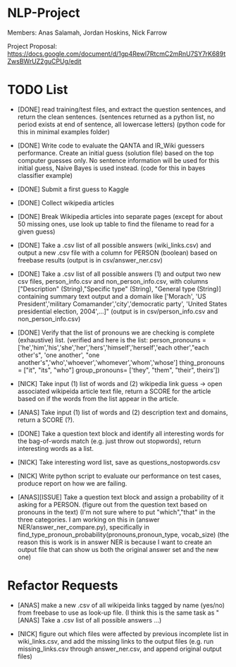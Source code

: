 NLP-Project
===========
Members: Anas Salamah, Jordan Hoskins, Nick Farrow

Project Proposal: https://docs.google.com/document/d/1gp4Rewl7RtcmC2mRnU7SY7rK689tZwsBWrUZ2guCPUg/edit

TODO List
===========

* [DONE] read training/test files, and extract the question sentences, and return the clean sentences.
(sentences returned as a python list, no period exists at end of sentence, all lowercase letters)
(python code for this in minimal examples folder)

* [DONE] Write code to evaluate the QANTA and IR_Wiki guessers performance.
Create an initial guess (solution file) based on the top computer guesses only.
No sentence information will be used for this initial guess, Naive Bayes is used instead.
(code for this in bayes classifier example)

* [DONE] Submit a first guess to Kaggle

* [DONE] Collect wikipedia articles

* [DONE] Break Wikipedia articles into separate pages (except for about 50 missing ones, use look up table to find the filename to read for a given guess)

* [DONE] Take a .csv list of all possible answers (wiki_links.csv) and output a new .csv file with a column for PERSON (boolean) based on freebase results
(output is in csv/answer_ner.csv)

* [DONE] Take a .csv list of all possible answers (1) and output two new csv files, person_info.csv and non_person_info.csv, with columns ["Description" (String),"Specific type" (String), "General type (String)] containing summary text output and a domain like ['Morach', 'US President','military Comamander','city','democratic party', 'United States presidential election, 2004',...]"
(output is in csv/person_info.csv and non_person_info.csv)

* [DONE] Verify that the list of pronouns we are checking is complete (exhaustive) list.
(verified and here is the list:
person_pronouns = ['he','him','his','she','her','hers','himself','herself','each other',"each other's", 'one another', "one another's",'who','whoever','whomever','whom','whose'] 
thing_pronouns = ["it", "its", "who"]
group_pronouns= ['they", "them", "their", theirs'])

* [NICK] Take input (1) list of words and (2) wikipedia link guess -> open associated wikipeida article text file, return a SCORE for the article based on if the words from the list appear in the article.

* [ANAS] Take input (1) list of words and (2) description text and domains, return a SCORE (?).

* [DONE] Take a question text block and identify all interesting words for the bag-of-words match (e.g. just throw out stopwords), return interesting words as a list.

* [NICK] Take interesting word list, save as questions_nostopwords.csv

* [NICK] Write python script to evaluate our performance on test cases, produce report on how we are failing.

* [ANAS][ISSUE] Take a question text block and assign a probability of it asking for a PERSON. (figure out from the question text based on pronouns in the text)
(I'm not sure where to put "which","that" in the three categories. I am working on this in (answer NER/answer_ner_compare.py), specifically in find_type_pronoun_probability(pronouns,pronoun_type, vocab_size)
(the reason this is work is in answer NER is because I want to create an output file that can show us both the original answer set and the new one)

Refactor Requests
===========

* [ANAS] make a new .csv of all wikipeida links tagged by name (yes/no) from freebase to use as look-up file. 
(I think this is the same task as "[ANAS] Take a .csv list of all possible answers ...)

* [NICK] figure out which files were affected by previous incomplete list in wiki_links.csv, and add the missing links to the output files (e.g. run missing_links.csv through answer_ner.csv, and append original output files)
 
